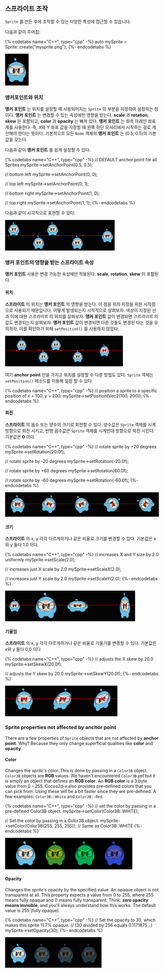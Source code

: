 ## 스프라이트 조작
`Sprite` 를 만든 후에 조작할 수 있는 다양한 특성에 접근할 수 있습니다.

다음과 같이 주어짐:

{% codetabs name="C++", type="cpp" -%}
auto mySprite = Sprite::create("mysprite.png");
{%- endcodetabs %}

![](sprites-img/i1.png "")

### 앵커포인트와 위치
__앵커 포인트__ 는 위치를 설정할 때 사용되어지는 `Sprite` 의 부분을 지정하여 설정하는 점이다. __앵커 포인트__ 는 변경할 
수 있는 속성에만 영향을 받는다. __scale__ 과 __rotation__, __skew__ 은 포함되고, __color__ 과 __opacity__ 는 빠져 있다. 
__앵커 포인트__ 는 좌측 아래인 좌표계를 사용한다. 즉, X와 Y 좌표 값을 지정할 때 왼쪽 하단 모서리에서 시작하는 걸로 
계산해야 한다는 뜻이다. 기본적으르 모든 `Node` 객체의 __앵커 포인트__ 는 (0.5, 0.5)의 기본값을 갖는다. 

다음과 같이 __앵커 포인트__ 를 쉽게 설정할 수 있다:

{% codetabs name="C++", type="cpp" -%}
// DEFAULT anchor point for all Sprites
mySprite->setAnchorPoint(0.5, 0.5);

// bottom left
mySprite->setAnchorPoint(0, 0);

// top left
mySprite->setAnchorPoint(0, 1);

// bottom right
mySprite->setAnchorPoint(1, 0);

// top right
mySprite->setAnchorPoint(1, 1);
{%- endcodetabs %}

다음과 같이 시각적으로 표현할 수 있다:

![](sprites-img/i6.png "")

###  앵커 포인트의 영향을 받는 스프라이트 속성
__앵커 포인트__ 사용은 변경 가능한 속성에만 적용된다. __scale__, __rotation__, __skew__ 이 포함된다.

#### 위치
__스프라이트__ 의 위치는 __앵커 포인트__ 의 영향을 받는다. 이 점을 위치 지정을 위한 시작점으로 사용되기 때문입니다. 
어떻게 발생되는지 시작적으로 살펴보자. 색상이 지정된 선과 이에 대한 _스프라이트_ 의 위치를 살펴보자.
__앵커 포인트__ 값이 변경되면 _스트라이트_ 의 값도 변경되는지 살펴보자. __앵커 포인트__ 값이 변경되면 다른 것들도 변경된
다는 것을 유의하자. 이를 확인하기 위해 `setPosition()` 를 사용하지 않았다.

![](sprites-img/i9.png "")

여기 __anchor point__ 만을 가지고 위치를 설정할 수 다른 방법도 있다. 
`Sprite` 객체는 `setPosition()` 메소드를 이용해 설정 할 수 있다

{% codetabs name="C++", type="cpp" -%}
// position a sprite to a specific position of x = 100, y = 200.
mySprite->setPosition(Vec2(100, 200));
{%- endcodetabs %}

#### 회전
__스프라이트__ 의 음수 또는 양수의 크기로 회전할 수 있다.
양수값은 `Sprite` 객체를 시계방향으로 회전 시키고, 반명 음수값은 `Sprite` 객체를 시계반대 방향으로 회전 시킨다.
기본값은 __0__ 이다.  

{% codetabs name="C++", type="cpp" -%}
// rotate sprite by +20 degrees
mySprite->setRotation(20.0f);

// rotate sprite by -20 degrees
mySprite->setRotation(-20.0f);

// rotate sprite by +60 degrees
mySprite->setRotation(60.0f);

// rotate sprite by -60 degrees
mySprite->setRotation(-60.0f);
{%- endcodetabs %}

![](sprites-img/i8.png "")

#### 크기
__스프라이트__ 의 x, y 각각 다르게하거나  같은 비율로 크기를 변경할 수 있다. 
기본값은 x와 y 둘다 1.0 이다.

{% codetabs name="C++", type="cpp" -%}
// increases X and Y size by 2.0 uniformly
mySprite->setScale(2.0);

// increases just X scale by 2.0
mySprite->setScaleX(2.0);

// increases just Y scale by 2.0
mySprite->setScaleY(2.0);
{%- endcodetabs %}

![](sprites-img/i5.png "")

#### 기울임
__스프라이트__ 의 x, y 각각 다르게하거나  같은 비율로 기울기를 변경할 수 있다.
기본값은 x와 y 둘다 0,0 이다

{% codetabs name="C++", type="cpp" -%}
// adjusts the X skew by 20.0
mySprite->setSkewX(20.0f);

// adjusts the Y skew by 20.0
mySprite->setSkewY(20.0f);
{%- endcodetabs %}

![](sprites-img/i7.png "")

### Sprite properties not affected by anchor point
There are a few properties of `Sprite` objects that are not affected by
__anchor point__. Why? Because they only change superficial qualities like __color__ and __opacity__.

#### Color
Changes the _sprite's_ color. This is done by passing in a `Color3B` object.
`Color3B` objects are __RGB__ values. We haven't encountered `Color3B` yet but
it is simply an object that defines an __RGB color__. An __RGB color__ is a 3 byte
value from 0 - 255. Cocos2d-x also provides pre-defined colors that you can pick
from. Using these will be a bit faster since they are pre-defined. A few examples:
`Color3B::White` and `Color3B::Red`.

{% codetabs name="C++", type="cpp" -%}
// set the color by passing in a pre-defined Color3B object.
mySprite->setColor(Color3B::WHITE);

// Set the color by passing in a Color3B object.
mySprite->setColor(Color3B(255, 255, 255)); // Same as Color3B::WHITE
{%- endcodetabs %}

![](sprites-img/i10.png "")

#### Opacity
Changes the _sprite's_ opacity by the specified value. An opaque object is not
transparent at all. This property expects a value from 0 to 255, where 255 means
fully opaque and 0 means fully transparent. Think: __zero opacity means invisible__,
and you'll always understand how this works. The default value is 255 (fully opaque).

{% codetabs name="C++", type="cpp" -%}
// Set the opacity to 30, which makes this sprite 11.7% opaque.
// (30 divided by 256 equals 0.1171875...)
mySprite->setOpacity(30);
{%- endcodetabs %}

![](sprites-img/i11.png "")
